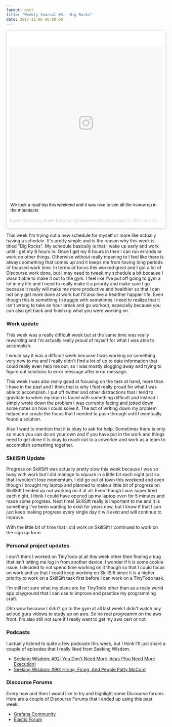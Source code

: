 ```yaml
---
layout: post
title: "Weekly Journal #3 - Big Rocks"
date: 2017-11-06 06:00:00
---
```


<blockquote class="instagram-media" data-instgrm-captioned data-instgrm-version="7" style=" background:#FFF; border:0; border-radius:3px; box-shadow:0 0 1px 0 rgba(0,0,0,0.5),0 1px 10px 0 rgba(0,0,0,0.15); margin: 1px; max-width:658px; padding:0; width:99.375%; width:-webkit-calc(100% - 2px); width:calc(100% - 2px);"><div style="padding:8px;"> <div style=" background:#F8F8F8; line-height:0; margin-top:40px; padding:50.0% 0; text-align:center; width:100%;"> <div style=" background:url(data:image/png;base64,iVBORw0KGgoAAAANSUhEUgAAACwAAAAsCAMAAAApWqozAAAABGdBTUEAALGPC/xhBQAAAAFzUkdCAK7OHOkAAAAMUExURczMzPf399fX1+bm5mzY9AMAAADiSURBVDjLvZXbEsMgCES5/P8/t9FuRVCRmU73JWlzosgSIIZURCjo/ad+EQJJB4Hv8BFt+IDpQoCx1wjOSBFhh2XssxEIYn3ulI/6MNReE07UIWJEv8UEOWDS88LY97kqyTliJKKtuYBbruAyVh5wOHiXmpi5we58Ek028czwyuQdLKPG1Bkb4NnM+VeAnfHqn1k4+GPT6uGQcvu2h2OVuIf/gWUFyy8OWEpdyZSa3aVCqpVoVvzZZ2VTnn2wU8qzVjDDetO90GSy9mVLqtgYSy231MxrY6I2gGqjrTY0L8fxCxfCBbhWrsYYAAAAAElFTkSuQmCC); display:block; height:44px; margin:0 auto -44px; position:relative; top:-22px; width:44px;"></div></div> <p style=" margin:8px 0 0 0; padding:0 4px;"> <a href="https://www.instagram.com/p/BbIh77nlw3t/" style=" color:#000; font-family:Arial,sans-serif; font-size:14px; font-style:normal; font-weight:normal; line-height:17px; text-decoration:none; word-wrap:break-word;" target="_blank">We took a road trip this weekend and it was nice to see all the #snow up in the mountains</a></p> <p style=" color:#c9c8cd; font-family:Arial,sans-serif; font-size:14px; line-height:17px; margin-bottom:0; margin-top:8px; overflow:hidden; padding:8px 0 7px; text-align:center; text-overflow:ellipsis; white-space:nowrap;">A post shared by Blake Erickson (@oblakeerickson) on <time style=" font-family:Arial,sans-serif; font-size:14px; line-height:17px;" datetime="2017-11-06T00:14:21+00:00">Nov 5, 2017 at 4:14pm PST</time></p></div></blockquote> <script async defer src="//platform.instagram.com/en_US/embeds.js"></script>

This week I'm trying out a new schedule for myself or more like actually having
a schedule. It's pretty simple and is the reason why this week is titled "Big
Rocks". My schedule basically is that I wake up early and work until I get my 8
hours in. Once I get my 8 hours in then I can run errands or work on other
things. Otherwise without really meaning to I feel like there is always
something that comes up and it keeps me from having long periods of focused work
time. In terms of focus this worked great and I got a lot of Discourse work
done, but I may need to tweek my schedule a bit because I wasn't able to make it
out to the gym. I feel like I've put off going to gym a lot in my life and I
need to really make it a priority and make sure I go because it really will make
me more productive and healthier so that I can not only get more done at work
but I'll also live a healther happier life. Even though this is something I
struggle with sometimes I need to realize that it isn't wrong to take an hour
break and go workout, especially because you can also get back and finish up
what you were working on.

### Work update

This week was a really difficult week but at the same time was really rewarding
and I'm actually really proud of myself for what I was able to accomplish.

I would say it was a difficult week because I was working on something very new
to me and I really didn't find a lot of up to date information that could
really even help me out, so I was mostly slogging away and trying to figure out
solutions to error message after error message.

This week I was also really good at focusing on the task at hand, more than I
have in the past and I think that is why I feel really proud for what I was
able to accomplish. I put off twitter and other distractions that I tend to
gravitate to when my brain is faced with something difficult and instead I
simply wrote down the problem I was currenlty facing and jotted down some notes
on how I could solve it. The act of writing down my problem helped me create
the focus that I needed to push through until I eventually found a solution.

Also I want to mention that it is okay to ask for help. Sometimes there is only
so much you can do on your own and if you have put in the work and things need
to get done it is okay to reach out to a coworker and work as a team to
accomplish something together.

### SkillSift Update

Progress on SkillSift was actually pretty slow this week because I was so busy
with work but I did manage to squuze in a little bit each night just so that I
wouldn't lose momemtum. I did go out of town this weekend and even though I
brought my laptop and planned to make a little bit of progress on SkillSift I
ended up not working on it at all. Even though I was super tired each night, I
think I could have opened up my laptop even for 5 minutes and made some
progress. Next time! SkillSift really is important to me and it is something
I've been wanting to exist for years now, but I know if that I can just keep
making progress every single day it will exist and will continue to improve.

With the little bit of time that I did work on SkillSift I continued to work on
the sign up form.


### Personal project updates

I don't think I worked on TinyTodo at all this week other then finding a bug
that isn't letting me log in from another device. I wonder if it is some cookie
issue. I decided to not spend time working on it though so that I could focus
on work and so that I could keep working on SkillSift since it is a higher
priority to work on a SkillSift task first before I can work on a TinyTodo
task.

I'm still not sure what my plans are for TinyTodo other than as a realy world
app playground that I can use to improve and practice my programming craft.

Ohh wow because I didn't go to the gym at all last week I didn't watch any
acloud.guru vidows to study up on aws. So no real progreamm on the aws front.
I'm also still not sure if I really want to get my aws cert or not.

### Podcasts

I actually listend to quite a few podcasts this week, but I think I'll just
share a couple of episodes that I really liked from Seeking Wisdom.

- [Seeking Wisdom: #92: You Don't Need More Ideas (You Need More Execution)][1]
- [Seeking Wisdom: #90: Hiring, Firing, And People Patty McCord][2]

### Discourse Forums

Every now and then I would like to try and highlight some Discourse forums.
Here are a couple of Discourse Forums that I ended up using this past week:

- [Grafana Community][3]
- [Elastic Forum][4]

[1]: https://overcast.fm/+F1ZxaktN0 
[2]: https://overcast.fm/+F1ZzqauzQ
[3]: https://community.grafana.com/
[4]: https://discuss.elastic.co/
